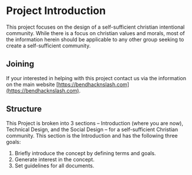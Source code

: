 # Project Introduction

This project focuses on the design of a self-sufficient christian intentional community. While there is a focus on christian values and morals, most of the information herein should be applicable to any other group seeking to create a self-sufficient community.

## Joining

If your interested in helping with this project contact us via the information on the main website [https://bendhacknslash.com](https://bendhacknslash.com).

## Structure

This Project is broken into 3 sections – Introduction (where you are now), Technical Design, and the Social Design – for a self-sufficient Christian community. This section is the Introduction and has the following three goals:

1. Briefly introduce the concept by defining terms and goals.
1. Generate interest in the concept.
1. Set guidelines for all documents.

